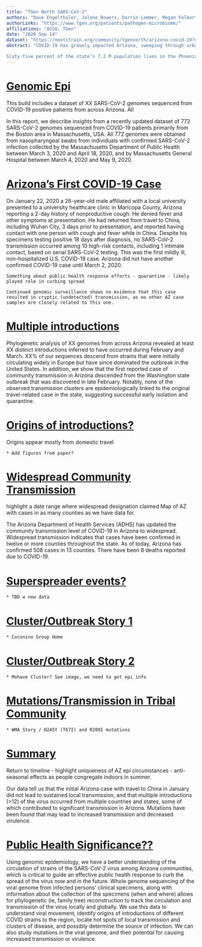```yaml
---
title: "TGen North SARS-CoV-2"
authors: "Dave Engelthaler, Jolene Bowers, Darrin Lemmer, Megan Folkerts, Hayley Yaglom, Daneille Vasquez, Ashlyn Pfeiffer, Chris French" 
authorLinks: "https://www.tgen.org/patients/pathogen-microbiome/"
affiliations: "ACGU, TGen"
date: "2020 Sep 14"
dataset: "https://nextstrain.org/community/tgennorth/arizona-covid-19?d=map"
abstract: "COVID-19 has gravely impacted Arizona, sweeping through urban areas, tribal communities, correctional facilities, assisted living facilities, and more over the past nine months. Arizona detected its first COVID-19 case on January 26th, but it was not until late March that state public health officials reported widespread community transmission. In June and July, Arizona’s peak during this pandemic, hospitalizations were at an all-time high, and rates among individuals aged 20-44 skyrocketed. Arizona’s case rate per 100,000 almost doubled what was reported for the United States. As of September 15, 2020, Arizona has reported over 209,200 cases and 5,340 deaths. The Arizona Department of Health Services shares a COVID-19 Data Dashboard updated daily.

Sixty-five percent of the state’s 7.2 M population lives in the Phoenix Metropolitan Area and its surrounding communities. To understand the introduction and spread of SARS-CoV-2 in this region, the Translational Genomics Research Institute (TGen North), Northern Arizona University, University of Arizona, and their partners are performing viral sequencing and genomic epidemiologic analysis of positive COVID-19 case samples."
---
```


# [Genomic Epi](https://nextstrain.org/community/tgennorth/arizona-covid-19)

This build includes a dataset of XX SARS-CoV-2 genomes sequenced from COVID-19 positive patients from across Arizona. All 
 
In this report, we describe insights from a recently updated dataset of 772 SARS-CoV-2 genomes sequenced from COVID-19 patients primarily from the Boston area in Massachusetts, USA. All 772 genomes were obtained from nasopharyngeal swabs from individuals with confirmed SARS-CoV-2 infection collected by the Massachusetts Department of Public Health between March 3, 2020 and April 18, 2020, and by Massachusetts General Hospital between March 4, 2020 and May 9, 2020. 

# [Arizona’s First COVID-19 Case](https://nextstrain.org/community/tgennorth/arizona-covid-19)

On January 22, 2020 a 26-year-old male affiliated with a local university presented to a university healthcare clinic in Maricopa County, Arizona reporting a 2-day history of nonproductive cough. He denied fever and other symptoms at presentation. He had returned from travel to China, including Wuhan City, 3 days prior to presentation, and reported having contact with one person with cough and fever while in China. Despite his specimens testing positive 18 days after diagnosis, no SARS-CoV-2 transmission occurred among 10 high-risk contacts, including 1 intimate contact, based on serial SARS-CoV-2 testing. This was the first mildly ill, non-hospitalized U.S. COVID-19 case. Arizona did not have another confirmed COVID-19 case until March 2, 2020.

```auspiceMainDisplayMarkdown
Something about public health response efforts - quarantine - likely played role in curbing spread

Continued genomic surveillance shows no evidence that this case resulted in cryptic (undetected) transmission, as no other AZ case samples are closely related to this one.
```

# [Multiple introductions](https://nextstrain.org/community/tgennorth/arizona-covid-19)

Phylogenetic analysis of XX genomes from across Arizona revealed at least XX distinct introductions inferred to have occurred during February and March. XX% of our sequences descend from strains that were initially circulating widely in Europe but have since dominated the outbreak in the United States. In addition, we show that the first reported case of community transmission in Arizona descended from the Washington state outbreak that was discovered in late February. Notably, none of the observed transmission clusters are epidemiologically linked to the original travel-related case in the state, suggesting successful early isolation and quarantine.

# [Origins of introductions?](https://nextstrain.org/community/tgennorth/arizona-covid-19)

Origins appear mostly from domestic travel

```auspiceMainDisplayMarkdown
* Add figures from paper?
```

# [Widespread Community Transmission](https://nextstrain.org/community/tgennorth/arizona-covid-19)

highlight a date range where widespread designation claimed
Map of AZ with cases in as many counties as we have data for.
 
The Arizona Department of Health Services (ADHS) has updated the community transmission level of COVID-19 in Arizona to widespread. Widespread transmission indicates that cases have been confirmed in twelve or more counties throughout the state. As of today, Arizona has confirmed 508 cases in 13 counties. There have been 8 deaths reported due to COVID-19.


# [Superspreader events?](https://nextstrain.org/community/tgennorth/arizona-covid-19)

```auspiceMainDisplayMarkdown
* TBD w new data
```

# [Cluster/Outbreak Story 1](https://nextstrain.org/community/tgennorth/arizona-covid-19)

```auspiceMainDisplayMarkdown
* Coconino Group Home
```

# [Cluster/Outbreak Story 2](https://nextstrain.org/community/tgennorth/arizona-covid-19)

```auspiceMainDisplayMarkdown
* Mohave Cluster? See image, we need to get epi info
```

# [Mutations/Transmission in Tribal Community](https://nextstrain.org/community/tgennorth/arizona-covid-19)

```auspiceMainDisplayMarkdown
* WMA Story / H245Y (T67I) and R209I mutations
```

# [Summary](https://nextstrain.org/community/tgennorth/arizona-covid-19)

Return to timeline - highlight uniqueness of AZ epi circumstances - anti-seasonal effects as people congregate indoors in summer.
 
Our data tell us that the initial Arizona case with travel to China in January did not lead to sustained local transmission, and that multiple introductions (>12) of the virus occurred from multiple countries and states, some of which contributed to significant transmission in Arizona. Mutations have been found that may lead to increased transmission and decreased virulence. 

# [Public Health Significance??](https://nextstrain.org/community/tgennorth/arizona-covid-19)

Using genomic epidemiology, we have a better understanding of the circulation of strains of the SARS-CoV-2 virus among Arizona communities, which is critical to guide an effective public health response to curb the spread of the virus now and in the future. Whole genome sequencing of the viral genome from infected persons’ clinical specimens, along with information about the collection of the specimens (when and where) allows for phylogenetic (ie, family tree) reconstruction to track the circulation and transmission of the virus locally and globally. We use this data to understand viral movement, identify origins of introductions of different COVID strains to the region, locate hot spots of local transmission and clusters of disease, and possibly determine the source of infection. We can also study mutations in the viral genome,  and their potential for causing increased transmission or virulence.
